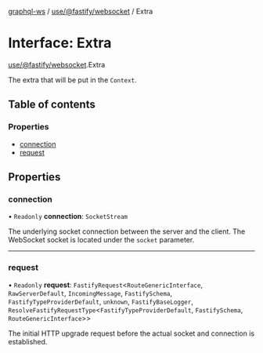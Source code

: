 [graphql-ws](../README.md) / [use/@fastify/websocket](../modules/use__fastify_websocket.md) / Extra

# Interface: Extra

[use/@fastify/websocket](../modules/use__fastify_websocket.md).Extra

The extra that will be put in the `Context`.

## Table of contents

### Properties

- [connection](use__fastify_websocket.Extra.md#connection)
- [request](use__fastify_websocket.Extra.md#request)

## Properties

### connection

• `Readonly` **connection**: `SocketStream`

The underlying socket connection between the server and the client.
The WebSocket socket is located under the `socket` parameter.

___

### request

• `Readonly` **request**: `FastifyRequest`<`RouteGenericInterface`, `RawServerDefault`, `IncomingMessage`, `FastifySchema`, `FastifyTypeProviderDefault`, `unknown`, `FastifyBaseLogger`, `ResolveFastifyRequestType`<`FastifyTypeProviderDefault`, `FastifySchema`, `RouteGenericInterface`\>\>

The initial HTTP upgrade request before the actual
socket and connection is established.
